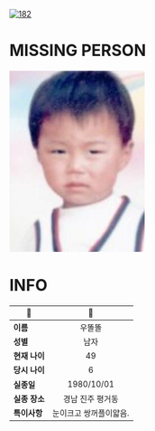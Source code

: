 [![182](https://img.shields.io/badge/%EC%8B%A4%EC%A2%85%EC%8B%A0%EA%B3%A0%EB%8A%94%20%EA%B5%AD%EB%B2%88%EC%97%86%EC%9D%B4-182-blue)](http://safe182.go.kr/index.do)

# MISSING PERSON

<img src="./missing_person.jpg">

# INFO

|🔑|💎|
|--|:--:|
|**이름**|우똘똘|
|**성별**|남자|
|**현재 나이**|49|
|**당시 나이**|6|
|**실종일**|1980/10/01|
|**실종 장소**|경남 진주 평거동 |
|**특이사항**|눈이크고 쌍꺼플이얇음.|
